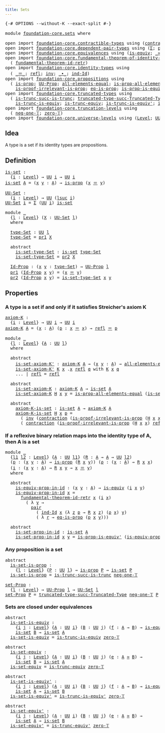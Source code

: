 ```yaml
---
title: Sets
---
```


<pre class="Agda"><a id="30" class="Symbol">{-#</a> <a id="34" class="Keyword">OPTIONS</a> <a id="42" class="Pragma">--without-K</a> <a id="54" class="Pragma">--exact-split</a> <a id="68" class="Symbol">#-}</a>

<a id="73" class="Keyword">module</a> <a id="80" href="foundation-core.sets.html" class="Module">foundation-core.sets</a> <a id="101" class="Keyword">where</a>

<a id="108" class="Keyword">open</a> <a id="113" class="Keyword">import</a> <a id="120" href="foundation-core.contractible-types.html" class="Module">foundation-core.contractible-types</a> <a id="155" class="Keyword">using</a> <a id="161" class="Symbol">(</a><a id="162" href="foundation-core.contractible-types.html#1438" class="Function">contraction</a><a id="173" class="Symbol">)</a>
<a id="175" class="Keyword">open</a> <a id="180" class="Keyword">import</a> <a id="187" href="foundation-core.dependent-pair-types.html" class="Module">foundation-core.dependent-pair-types</a> <a id="224" class="Keyword">using</a> <a id="230" class="Symbol">(</a><a id="231" href="foundation-core.dependent-pair-types.html#515" class="Record">Σ</a><a id="232" class="Symbol">;</a> <a id="234" href="foundation-core.dependent-pair-types.html#588" class="InductiveConstructor">pair</a><a id="238" class="Symbol">;</a> <a id="240" href="foundation-core.dependent-pair-types.html#605" class="Field">pr1</a><a id="243" class="Symbol">;</a> <a id="245" href="foundation-core.dependent-pair-types.html#617" class="Field">pr2</a><a id="248" class="Symbol">)</a>
<a id="250" class="Keyword">open</a> <a id="255" class="Keyword">import</a> <a id="262" href="foundation-core.equivalences.html" class="Module">foundation-core.equivalences</a> <a id="291" class="Keyword">using</a> <a id="297" class="Symbol">(</a><a id="298" href="foundation-core.equivalences.html#1556" class="Function">is-equiv</a><a id="306" class="Symbol">;</a> <a id="308" href="foundation-core.equivalences.html#1621" class="Function Operator">_≃_</a><a id="311" class="Symbol">)</a>
<a id="313" class="Keyword">open</a> <a id="318" class="Keyword">import</a> <a id="325" href="foundation-core.fundamental-theorem-of-identity-types.html" class="Module">foundation-core.fundamental-theorem-of-identity-types</a> <a id="379" class="Keyword">using</a>
  <a id="387" class="Symbol">(</a> <a id="389" href="foundation-core.fundamental-theorem-of-identity-types.html#3318" class="Function">fundamental-theorem-id-retr</a><a id="416" class="Symbol">)</a>
<a id="418" class="Keyword">open</a> <a id="423" class="Keyword">import</a> <a id="430" href="foundation-core.identity-types.html" class="Module">foundation-core.identity-types</a> <a id="461" class="Keyword">using</a>
  <a id="469" class="Symbol">(</a> <a id="471" href="foundation-core.identity-types.html#1865" class="Function Operator">_＝_</a><a id="474" class="Symbol">;</a> <a id="476" href="foundation-core.identity-types.html#1820" class="InductiveConstructor">refl</a><a id="480" class="Symbol">;</a> <a id="482" href="foundation-core.identity-types.html#2729" class="Function">inv</a><a id="485" class="Symbol">;</a> <a id="487" href="foundation-core.identity-types.html#2425" class="Function Operator">_∙_</a><a id="490" class="Symbol">;</a> <a id="492" href="foundation-core.identity-types.html#2167" class="Function">ind-Id</a><a id="498" class="Symbol">)</a>
<a id="500" class="Keyword">open</a> <a id="505" class="Keyword">import</a> <a id="512" href="foundation-core.propositions.html" class="Module">foundation-core.propositions</a> <a id="541" class="Keyword">using</a>
  <a id="549" class="Symbol">(</a> <a id="551" href="foundation-core.propositions.html#1309" class="Function">is-prop</a><a id="558" class="Symbol">;</a> <a id="560" href="foundation-core.propositions.html#1393" class="Function">UU-Prop</a><a id="567" class="Symbol">;</a> <a id="569" href="foundation-core.propositions.html#2206" class="Function">all-elements-equal</a><a id="587" class="Symbol">;</a> <a id="589" href="foundation-core.propositions.html#2405" class="Function">is-prop-all-elements-equal</a><a id="615" class="Symbol">;</a>
    <a id="621" href="foundation-core.propositions.html#3047" class="Function">is-proof-irrelevant-is-prop</a><a id="648" class="Symbol">;</a> <a id="650" href="foundation-core.propositions.html#2719" class="Function">eq-is-prop</a><a id="660" class="Symbol">;</a> <a id="662" href="foundation-core.propositions.html#4716" class="Function">is-prop-is-equiv&#39;</a><a id="679" class="Symbol">)</a>
<a id="681" class="Keyword">open</a> <a id="686" class="Keyword">import</a> <a id="693" href="foundation-core.truncated-types.html" class="Module">foundation-core.truncated-types</a> <a id="725" class="Keyword">using</a>
  <a id="733" class="Symbol">(</a> <a id="735" href="foundation-core.truncated-types.html#2388" class="Function">is-trunc-succ-is-trunc</a><a id="757" class="Symbol">;</a> <a id="759" href="foundation-core.truncated-types.html#2702" class="Function">truncated-type-succ-Truncated-Type</a><a id="793" class="Symbol">;</a>
    <a id="799" href="foundation-core.truncated-types.html#4163" class="Function">is-trunc-is-equiv</a><a id="816" class="Symbol">;</a> <a id="818" href="foundation-core.truncated-types.html#4391" class="Function">is-trunc-equiv</a><a id="832" class="Symbol">;</a> <a id="834" href="foundation-core.truncated-types.html#4597" class="Function">is-trunc-is-equiv&#39;</a><a id="852" class="Symbol">;</a> <a id="854" href="foundation-core.truncated-types.html#4918" class="Function">is-trunc-equiv&#39;</a><a id="869" class="Symbol">)</a>
<a id="871" class="Keyword">open</a> <a id="876" class="Keyword">import</a> <a id="883" href="foundation-core.truncation-levels.html" class="Module">foundation-core.truncation-levels</a> <a id="917" class="Keyword">using</a>
  <a id="925" class="Symbol">(</a> <a id="927" href="foundation-core.truncation-levels.html#448" class="Function">neg-one-𝕋</a><a id="936" class="Symbol">;</a> <a id="938" href="foundation-core.truncation-levels.html#492" class="Function">zero-𝕋</a><a id="944" class="Symbol">)</a>
<a id="946" class="Keyword">open</a> <a id="951" class="Keyword">import</a> <a id="958" href="foundation-core.universe-levels.html" class="Module">foundation-core.universe-levels</a> <a id="990" class="Keyword">using</a> <a id="996" class="Symbol">(</a><a id="997" href="Agda.Primitive.html#597" class="Postulate">Level</a><a id="1002" class="Symbol">;</a> <a id="1004" href="foundation-core.universe-levels.html#235" class="Primitive">UU</a><a id="1006" class="Symbol">;</a> <a id="1008" href="Agda.Primitive.html#810" class="Primitive Operator">_⊔_</a><a id="1011" class="Symbol">;</a> <a id="1013" href="Agda.Primitive.html#780" class="Primitive">lsuc</a><a id="1017" class="Symbol">)</a>
</pre>
## Idea

A type is a set if its identity types are propositions.

## Definition

<pre class="Agda"><a id="is-set"></a><a id="1113" href="foundation-core.sets.html#1113" class="Function">is-set</a> <a id="1120" class="Symbol">:</a>
  <a id="1124" class="Symbol">{</a><a id="1125" href="foundation-core.sets.html#1125" class="Bound">i</a> <a id="1127" class="Symbol">:</a> <a id="1129" href="Agda.Primitive.html#597" class="Postulate">Level</a><a id="1134" class="Symbol">}</a> <a id="1136" class="Symbol">→</a> <a id="1138" href="foundation-core.universe-levels.html#235" class="Primitive">UU</a> <a id="1141" href="foundation-core.sets.html#1125" class="Bound">i</a> <a id="1143" class="Symbol">→</a> <a id="1145" href="foundation-core.universe-levels.html#235" class="Primitive">UU</a> <a id="1148" href="foundation-core.sets.html#1125" class="Bound">i</a>
<a id="1150" href="foundation-core.sets.html#1113" class="Function">is-set</a> <a id="1157" href="foundation-core.sets.html#1157" class="Bound">A</a> <a id="1159" class="Symbol">=</a> <a id="1161" class="Symbol">(</a><a id="1162" href="foundation-core.sets.html#1162" class="Bound">x</a> <a id="1164" href="foundation-core.sets.html#1164" class="Bound">y</a> <a id="1166" class="Symbol">:</a> <a id="1168" href="foundation-core.sets.html#1157" class="Bound">A</a><a id="1169" class="Symbol">)</a> <a id="1171" class="Symbol">→</a> <a id="1173" href="foundation-core.propositions.html#1309" class="Function">is-prop</a> <a id="1181" class="Symbol">(</a><a id="1182" href="foundation-core.sets.html#1162" class="Bound">x</a> <a id="1184" href="foundation-core.identity-types.html#1865" class="Function Operator">＝</a> <a id="1186" href="foundation-core.sets.html#1164" class="Bound">y</a><a id="1187" class="Symbol">)</a>

<a id="UU-Set"></a><a id="1190" href="foundation-core.sets.html#1190" class="Function">UU-Set</a> <a id="1197" class="Symbol">:</a>
  <a id="1201" class="Symbol">(</a><a id="1202" href="foundation-core.sets.html#1202" class="Bound">i</a> <a id="1204" class="Symbol">:</a> <a id="1206" href="Agda.Primitive.html#597" class="Postulate">Level</a><a id="1211" class="Symbol">)</a> <a id="1213" class="Symbol">→</a> <a id="1215" href="foundation-core.universe-levels.html#235" class="Primitive">UU</a> <a id="1218" class="Symbol">(</a><a id="1219" href="Agda.Primitive.html#780" class="Primitive">lsuc</a> <a id="1224" href="foundation-core.sets.html#1202" class="Bound">i</a><a id="1225" class="Symbol">)</a>
<a id="1227" href="foundation-core.sets.html#1190" class="Function">UU-Set</a> <a id="1234" href="foundation-core.sets.html#1234" class="Bound">i</a> <a id="1236" class="Symbol">=</a> <a id="1238" href="foundation-core.dependent-pair-types.html#515" class="Record">Σ</a> <a id="1240" class="Symbol">(</a><a id="1241" href="foundation-core.universe-levels.html#235" class="Primitive">UU</a> <a id="1244" href="foundation-core.sets.html#1234" class="Bound">i</a><a id="1245" class="Symbol">)</a> <a id="1247" href="foundation-core.sets.html#1113" class="Function">is-set</a>

<a id="1255" class="Keyword">module</a> <a id="1262" href="foundation-core.sets.html#1262" class="Module">_</a>
  <a id="1266" class="Symbol">{</a><a id="1267" href="foundation-core.sets.html#1267" class="Bound">l</a> <a id="1269" class="Symbol">:</a> <a id="1271" href="Agda.Primitive.html#597" class="Postulate">Level</a><a id="1276" class="Symbol">}</a> <a id="1278" class="Symbol">(</a><a id="1279" href="foundation-core.sets.html#1279" class="Bound">X</a> <a id="1281" class="Symbol">:</a> <a id="1283" href="foundation-core.sets.html#1190" class="Function">UU-Set</a> <a id="1290" href="foundation-core.sets.html#1267" class="Bound">l</a><a id="1291" class="Symbol">)</a>
  <a id="1295" class="Keyword">where</a>

  <a id="1304" href="foundation-core.sets.html#1304" class="Function">type-Set</a> <a id="1313" class="Symbol">:</a> <a id="1315" href="foundation-core.universe-levels.html#235" class="Primitive">UU</a> <a id="1318" href="foundation-core.sets.html#1267" class="Bound">l</a>
  <a id="1322" href="foundation-core.sets.html#1304" class="Function">type-Set</a> <a id="1331" class="Symbol">=</a> <a id="1333" href="foundation-core.dependent-pair-types.html#605" class="Field">pr1</a> <a id="1337" href="foundation-core.sets.html#1279" class="Bound">X</a>

  <a id="1342" class="Keyword">abstract</a>
    <a id="1355" href="foundation-core.sets.html#1355" class="Function">is-set-type-Set</a> <a id="1371" class="Symbol">:</a> <a id="1373" href="foundation-core.sets.html#1113" class="Function">is-set</a> <a id="1380" href="foundation-core.sets.html#1304" class="Function">type-Set</a>
    <a id="1393" href="foundation-core.sets.html#1355" class="Function">is-set-type-Set</a> <a id="1409" class="Symbol">=</a> <a id="1411" href="foundation-core.dependent-pair-types.html#617" class="Field">pr2</a> <a id="1415" href="foundation-core.sets.html#1279" class="Bound">X</a>

  <a id="1420" href="foundation-core.sets.html#1420" class="Function">Id-Prop</a> <a id="1428" class="Symbol">:</a> <a id="1430" class="Symbol">(</a><a id="1431" href="foundation-core.sets.html#1431" class="Bound">x</a> <a id="1433" href="foundation-core.sets.html#1433" class="Bound">y</a> <a id="1435" class="Symbol">:</a> <a id="1437" href="foundation-core.sets.html#1304" class="Function">type-Set</a><a id="1445" class="Symbol">)</a> <a id="1447" class="Symbol">→</a> <a id="1449" href="foundation-core.propositions.html#1393" class="Function">UU-Prop</a> <a id="1457" href="foundation-core.sets.html#1267" class="Bound">l</a>
  <a id="1461" href="foundation-core.dependent-pair-types.html#605" class="Field">pr1</a> <a id="1465" class="Symbol">(</a><a id="1466" href="foundation-core.sets.html#1420" class="Function">Id-Prop</a> <a id="1474" href="foundation-core.sets.html#1474" class="Bound">x</a> <a id="1476" href="foundation-core.sets.html#1476" class="Bound">y</a><a id="1477" class="Symbol">)</a> <a id="1479" class="Symbol">=</a> <a id="1481" class="Symbol">(</a><a id="1482" href="foundation-core.sets.html#1474" class="Bound">x</a> <a id="1484" href="foundation-core.identity-types.html#1865" class="Function Operator">＝</a> <a id="1486" href="foundation-core.sets.html#1476" class="Bound">y</a><a id="1487" class="Symbol">)</a>
  <a id="1491" href="foundation-core.dependent-pair-types.html#617" class="Field">pr2</a> <a id="1495" class="Symbol">(</a><a id="1496" href="foundation-core.sets.html#1420" class="Function">Id-Prop</a> <a id="1504" href="foundation-core.sets.html#1504" class="Bound">x</a> <a id="1506" href="foundation-core.sets.html#1506" class="Bound">y</a><a id="1507" class="Symbol">)</a> <a id="1509" class="Symbol">=</a> <a id="1511" href="foundation-core.sets.html#1355" class="Function">is-set-type-Set</a> <a id="1527" href="foundation-core.sets.html#1504" class="Bound">x</a> <a id="1529" href="foundation-core.sets.html#1506" class="Bound">y</a>
</pre>
## Properties

### A type is a set if and only if it satisfies Streicher's axiom K

<pre class="Agda"><a id="axiom-K"></a><a id="1628" href="foundation-core.sets.html#1628" class="Function">axiom-K</a> <a id="1636" class="Symbol">:</a>
  <a id="1640" class="Symbol">{</a><a id="1641" href="foundation-core.sets.html#1641" class="Bound">i</a> <a id="1643" class="Symbol">:</a> <a id="1645" href="Agda.Primitive.html#597" class="Postulate">Level</a><a id="1650" class="Symbol">}</a> <a id="1652" class="Symbol">→</a> <a id="1654" href="foundation-core.universe-levels.html#235" class="Primitive">UU</a> <a id="1657" href="foundation-core.sets.html#1641" class="Bound">i</a> <a id="1659" class="Symbol">→</a> <a id="1661" href="foundation-core.universe-levels.html#235" class="Primitive">UU</a> <a id="1664" href="foundation-core.sets.html#1641" class="Bound">i</a>
<a id="1666" href="foundation-core.sets.html#1628" class="Function">axiom-K</a> <a id="1674" href="foundation-core.sets.html#1674" class="Bound">A</a> <a id="1676" class="Symbol">=</a> <a id="1678" class="Symbol">(</a><a id="1679" href="foundation-core.sets.html#1679" class="Bound">x</a> <a id="1681" class="Symbol">:</a> <a id="1683" href="foundation-core.sets.html#1674" class="Bound">A</a><a id="1684" class="Symbol">)</a> <a id="1686" class="Symbol">(</a><a id="1687" href="foundation-core.sets.html#1687" class="Bound">p</a> <a id="1689" class="Symbol">:</a> <a id="1691" href="foundation-core.sets.html#1679" class="Bound">x</a> <a id="1693" href="foundation-core.identity-types.html#1865" class="Function Operator">＝</a> <a id="1695" href="foundation-core.sets.html#1679" class="Bound">x</a><a id="1696" class="Symbol">)</a> <a id="1698" class="Symbol">→</a> <a id="1700" href="foundation-core.identity-types.html#1820" class="InductiveConstructor">refl</a> <a id="1705" href="foundation-core.identity-types.html#1865" class="Function Operator">＝</a> <a id="1707" href="foundation-core.sets.html#1687" class="Bound">p</a>

<a id="1710" class="Keyword">module</a> <a id="1717" href="foundation-core.sets.html#1717" class="Module">_</a>
  <a id="1721" class="Symbol">{</a><a id="1722" href="foundation-core.sets.html#1722" class="Bound">l</a> <a id="1724" class="Symbol">:</a> <a id="1726" href="Agda.Primitive.html#597" class="Postulate">Level</a><a id="1731" class="Symbol">}</a> <a id="1733" class="Symbol">{</a><a id="1734" href="foundation-core.sets.html#1734" class="Bound">A</a> <a id="1736" class="Symbol">:</a> <a id="1738" href="foundation-core.universe-levels.html#235" class="Primitive">UU</a> <a id="1741" href="foundation-core.sets.html#1722" class="Bound">l</a><a id="1742" class="Symbol">}</a>
  <a id="1746" class="Keyword">where</a>

  <a id="1755" class="Keyword">abstract</a>
    <a id="1768" href="foundation-core.sets.html#1768" class="Function">is-set-axiom-K&#39;</a> <a id="1784" class="Symbol">:</a> <a id="1786" href="foundation-core.sets.html#1628" class="Function">axiom-K</a> <a id="1794" href="foundation-core.sets.html#1734" class="Bound">A</a> <a id="1796" class="Symbol">→</a> <a id="1798" class="Symbol">(</a><a id="1799" href="foundation-core.sets.html#1799" class="Bound">x</a> <a id="1801" href="foundation-core.sets.html#1801" class="Bound">y</a> <a id="1803" class="Symbol">:</a> <a id="1805" href="foundation-core.sets.html#1734" class="Bound">A</a><a id="1806" class="Symbol">)</a> <a id="1808" class="Symbol">→</a> <a id="1810" href="foundation-core.propositions.html#2206" class="Function">all-elements-equal</a> <a id="1829" class="Symbol">(</a><a id="1830" href="foundation-core.sets.html#1799" class="Bound">x</a> <a id="1832" href="foundation-core.identity-types.html#1865" class="Function Operator">＝</a> <a id="1834" href="foundation-core.sets.html#1801" class="Bound">y</a><a id="1835" class="Symbol">)</a>
    <a id="1841" href="foundation-core.sets.html#1768" class="Function">is-set-axiom-K&#39;</a> <a id="1857" href="foundation-core.sets.html#1857" class="Bound">K</a> <a id="1859" href="foundation-core.sets.html#1859" class="Bound">x</a> <a id="1861" class="DottedPattern Symbol">.</a><a id="1862" href="foundation-core.sets.html#1859" class="DottedPattern Bound">x</a> <a id="1864" href="foundation-core.identity-types.html#1820" class="InductiveConstructor">refl</a> <a id="1869" href="foundation-core.sets.html#1869" class="Bound">q</a> <a id="1871" class="Keyword">with</a> <a id="1876" href="foundation-core.sets.html#1857" class="Bound">K</a> <a id="1878" href="foundation-core.sets.html#1859" class="Bound">x</a> <a id="1880" href="foundation-core.sets.html#1869" class="Bound">q</a>
    <a id="1886" class="Symbol">...</a> <a id="1890" class="Symbol">|</a> <a id="1892" href="foundation-core.identity-types.html#1820" class="InductiveConstructor">refl</a> <a id="1897" class="Symbol">=</a> <a id="1899" href="foundation-core.identity-types.html#1820" class="InductiveConstructor">refl</a>

  <a id="1907" class="Keyword">abstract</a>
    <a id="1920" href="foundation-core.sets.html#1920" class="Function">is-set-axiom-K</a> <a id="1935" class="Symbol">:</a> <a id="1937" href="foundation-core.sets.html#1628" class="Function">axiom-K</a> <a id="1945" href="foundation-core.sets.html#1734" class="Bound">A</a> <a id="1947" class="Symbol">→</a> <a id="1949" href="foundation-core.sets.html#1113" class="Function">is-set</a> <a id="1956" href="foundation-core.sets.html#1734" class="Bound">A</a>
    <a id="1962" href="foundation-core.sets.html#1920" class="Function">is-set-axiom-K</a> <a id="1977" href="foundation-core.sets.html#1977" class="Bound">H</a> <a id="1979" href="foundation-core.sets.html#1979" class="Bound">x</a> <a id="1981" href="foundation-core.sets.html#1981" class="Bound">y</a> <a id="1983" class="Symbol">=</a> <a id="1985" href="foundation-core.propositions.html#2405" class="Function">is-prop-all-elements-equal</a> <a id="2012" class="Symbol">(</a><a id="2013" href="foundation-core.sets.html#1768" class="Function">is-set-axiom-K&#39;</a> <a id="2029" href="foundation-core.sets.html#1977" class="Bound">H</a> <a id="2031" href="foundation-core.sets.html#1979" class="Bound">x</a> <a id="2033" href="foundation-core.sets.html#1981" class="Bound">y</a><a id="2034" class="Symbol">)</a> 

  <a id="2040" class="Keyword">abstract</a>
    <a id="2053" href="foundation-core.sets.html#2053" class="Function">axiom-K-is-set</a> <a id="2068" class="Symbol">:</a> <a id="2070" href="foundation-core.sets.html#1113" class="Function">is-set</a> <a id="2077" href="foundation-core.sets.html#1734" class="Bound">A</a> <a id="2079" class="Symbol">→</a> <a id="2081" href="foundation-core.sets.html#1628" class="Function">axiom-K</a> <a id="2089" href="foundation-core.sets.html#1734" class="Bound">A</a>
    <a id="2095" href="foundation-core.sets.html#2053" class="Function">axiom-K-is-set</a> <a id="2110" href="foundation-core.sets.html#2110" class="Bound">H</a> <a id="2112" href="foundation-core.sets.html#2112" class="Bound">x</a> <a id="2114" href="foundation-core.sets.html#2114" class="Bound">p</a> <a id="2116" class="Symbol">=</a>
      <a id="2124" class="Symbol">(</a> <a id="2126" href="foundation-core.identity-types.html#2729" class="Function">inv</a> <a id="2130" class="Symbol">(</a><a id="2131" href="foundation-core.contractible-types.html#1438" class="Function">contraction</a> <a id="2143" class="Symbol">(</a><a id="2144" href="foundation-core.propositions.html#3047" class="Function">is-proof-irrelevant-is-prop</a> <a id="2172" class="Symbol">(</a><a id="2173" href="foundation-core.sets.html#2110" class="Bound">H</a> <a id="2175" href="foundation-core.sets.html#2112" class="Bound">x</a> <a id="2177" href="foundation-core.sets.html#2112" class="Bound">x</a><a id="2178" class="Symbol">)</a> <a id="2180" href="foundation-core.identity-types.html#1820" class="InductiveConstructor">refl</a><a id="2184" class="Symbol">)</a> <a id="2186" href="foundation-core.identity-types.html#1820" class="InductiveConstructor">refl</a><a id="2190" class="Symbol">))</a> <a id="2193" href="foundation-core.identity-types.html#2425" class="Function Operator">∙</a> 
      <a id="2202" class="Symbol">(</a> <a id="2204" href="foundation-core.contractible-types.html#1438" class="Function">contraction</a> <a id="2216" class="Symbol">(</a><a id="2217" href="foundation-core.propositions.html#3047" class="Function">is-proof-irrelevant-is-prop</a> <a id="2245" class="Symbol">(</a><a id="2246" href="foundation-core.sets.html#2110" class="Bound">H</a> <a id="2248" href="foundation-core.sets.html#2112" class="Bound">x</a> <a id="2250" href="foundation-core.sets.html#2112" class="Bound">x</a><a id="2251" class="Symbol">)</a> <a id="2253" href="foundation-core.identity-types.html#1820" class="InductiveConstructor">refl</a><a id="2257" class="Symbol">)</a> <a id="2259" href="foundation-core.sets.html#2114" class="Bound">p</a><a id="2260" class="Symbol">)</a>
</pre>
### If a reflexive binary relation maps into the identity type of A, then A is a set

<pre class="Agda"><a id="2357" class="Keyword">module</a> <a id="2364" href="foundation-core.sets.html#2364" class="Module">_</a>
  <a id="2368" class="Symbol">{</a><a id="2369" href="foundation-core.sets.html#2369" class="Bound">l1</a> <a id="2372" href="foundation-core.sets.html#2372" class="Bound">l2</a> <a id="2375" class="Symbol">:</a> <a id="2377" href="Agda.Primitive.html#597" class="Postulate">Level</a><a id="2382" class="Symbol">}</a> <a id="2384" class="Symbol">{</a><a id="2385" href="foundation-core.sets.html#2385" class="Bound">A</a> <a id="2387" class="Symbol">:</a> <a id="2389" href="foundation-core.universe-levels.html#235" class="Primitive">UU</a> <a id="2392" href="foundation-core.sets.html#2369" class="Bound">l1</a><a id="2394" class="Symbol">}</a> <a id="2396" class="Symbol">(</a><a id="2397" href="foundation-core.sets.html#2397" class="Bound">R</a> <a id="2399" class="Symbol">:</a> <a id="2401" href="foundation-core.sets.html#2385" class="Bound">A</a> <a id="2403" class="Symbol">→</a> <a id="2405" href="foundation-core.sets.html#2385" class="Bound">A</a> <a id="2407" class="Symbol">→</a> <a id="2409" href="foundation-core.universe-levels.html#235" class="Primitive">UU</a> <a id="2412" href="foundation-core.sets.html#2372" class="Bound">l2</a><a id="2414" class="Symbol">)</a>
  <a id="2418" class="Symbol">(</a><a id="2419" href="foundation-core.sets.html#2419" class="Bound">p</a> <a id="2421" class="Symbol">:</a> <a id="2423" class="Symbol">(</a><a id="2424" href="foundation-core.sets.html#2424" class="Bound">x</a> <a id="2426" href="foundation-core.sets.html#2426" class="Bound">y</a> <a id="2428" class="Symbol">:</a> <a id="2430" href="foundation-core.sets.html#2385" class="Bound">A</a><a id="2431" class="Symbol">)</a> <a id="2433" class="Symbol">→</a> <a id="2435" href="foundation-core.propositions.html#1309" class="Function">is-prop</a> <a id="2443" class="Symbol">(</a><a id="2444" href="foundation-core.sets.html#2397" class="Bound">R</a> <a id="2446" href="foundation-core.sets.html#2424" class="Bound">x</a> <a id="2448" href="foundation-core.sets.html#2426" class="Bound">y</a><a id="2449" class="Symbol">))</a> <a id="2452" class="Symbol">(</a><a id="2453" href="foundation-core.sets.html#2453" class="Bound">ρ</a> <a id="2455" class="Symbol">:</a> <a id="2457" class="Symbol">(</a><a id="2458" href="foundation-core.sets.html#2458" class="Bound">x</a> <a id="2460" class="Symbol">:</a> <a id="2462" href="foundation-core.sets.html#2385" class="Bound">A</a><a id="2463" class="Symbol">)</a> <a id="2465" class="Symbol">→</a> <a id="2467" href="foundation-core.sets.html#2397" class="Bound">R</a> <a id="2469" href="foundation-core.sets.html#2458" class="Bound">x</a> <a id="2471" href="foundation-core.sets.html#2458" class="Bound">x</a><a id="2472" class="Symbol">)</a>
  <a id="2476" class="Symbol">(</a><a id="2477" href="foundation-core.sets.html#2477" class="Bound">i</a> <a id="2479" class="Symbol">:</a> <a id="2481" class="Symbol">(</a><a id="2482" href="foundation-core.sets.html#2482" class="Bound">x</a> <a id="2484" href="foundation-core.sets.html#2484" class="Bound">y</a> <a id="2486" class="Symbol">:</a> <a id="2488" href="foundation-core.sets.html#2385" class="Bound">A</a><a id="2489" class="Symbol">)</a> <a id="2491" class="Symbol">→</a> <a id="2493" href="foundation-core.sets.html#2397" class="Bound">R</a> <a id="2495" href="foundation-core.sets.html#2482" class="Bound">x</a> <a id="2497" href="foundation-core.sets.html#2484" class="Bound">y</a> <a id="2499" class="Symbol">→</a> <a id="2501" href="foundation-core.sets.html#2482" class="Bound">x</a> <a id="2503" href="foundation-core.identity-types.html#1865" class="Function Operator">＝</a> <a id="2505" href="foundation-core.sets.html#2484" class="Bound">y</a><a id="2506" class="Symbol">)</a>
  <a id="2510" class="Keyword">where</a>

  <a id="2519" class="Keyword">abstract</a>
    <a id="2532" href="foundation-core.sets.html#2532" class="Function">is-equiv-prop-in-id</a> <a id="2552" class="Symbol">:</a> <a id="2554" class="Symbol">(</a><a id="2555" href="foundation-core.sets.html#2555" class="Bound">x</a> <a id="2557" href="foundation-core.sets.html#2557" class="Bound">y</a> <a id="2559" class="Symbol">:</a> <a id="2561" href="foundation-core.sets.html#2385" class="Bound">A</a><a id="2562" class="Symbol">)</a> <a id="2564" class="Symbol">→</a> <a id="2566" href="foundation-core.equivalences.html#1556" class="Function">is-equiv</a> <a id="2575" class="Symbol">(</a><a id="2576" href="foundation-core.sets.html#2477" class="Bound">i</a> <a id="2578" href="foundation-core.sets.html#2555" class="Bound">x</a> <a id="2580" href="foundation-core.sets.html#2557" class="Bound">y</a><a id="2581" class="Symbol">)</a>
    <a id="2587" href="foundation-core.sets.html#2532" class="Function">is-equiv-prop-in-id</a> <a id="2607" href="foundation-core.sets.html#2607" class="Bound">x</a> <a id="2609" class="Symbol">=</a>
      <a id="2617" href="foundation-core.fundamental-theorem-of-identity-types.html#3318" class="Function">fundamental-theorem-id-retr</a> <a id="2645" href="foundation-core.sets.html#2607" class="Bound">x</a> <a id="2647" class="Symbol">(</a><a id="2648" href="foundation-core.sets.html#2477" class="Bound">i</a> <a id="2650" href="foundation-core.sets.html#2607" class="Bound">x</a><a id="2651" class="Symbol">)</a>
        <a id="2661" class="Symbol">(</a> <a id="2663" class="Symbol">λ</a> <a id="2665" href="foundation-core.sets.html#2665" class="Bound">y</a> <a id="2667" class="Symbol">→</a>
          <a id="2679" href="foundation-core.dependent-pair-types.html#588" class="InductiveConstructor">pair</a>
            <a id="2696" class="Symbol">(</a> <a id="2698" href="foundation-core.identity-types.html#2167" class="Function">ind-Id</a> <a id="2705" href="foundation-core.sets.html#2607" class="Bound">x</a> <a id="2707" class="Symbol">(λ</a> <a id="2710" href="foundation-core.sets.html#2710" class="Bound">z</a> <a id="2712" href="foundation-core.sets.html#2712" class="Bound">p</a> <a id="2714" class="Symbol">→</a> <a id="2716" href="foundation-core.sets.html#2397" class="Bound">R</a> <a id="2718" href="foundation-core.sets.html#2607" class="Bound">x</a> <a id="2720" href="foundation-core.sets.html#2710" class="Bound">z</a><a id="2721" class="Symbol">)</a> <a id="2723" class="Symbol">(</a><a id="2724" href="foundation-core.sets.html#2453" class="Bound">ρ</a> <a id="2726" href="foundation-core.sets.html#2607" class="Bound">x</a><a id="2727" class="Symbol">)</a> <a id="2729" href="foundation-core.sets.html#2665" class="Bound">y</a><a id="2730" class="Symbol">)</a>
            <a id="2744" class="Symbol">(</a> <a id="2746" class="Symbol">λ</a> <a id="2748" href="foundation-core.sets.html#2748" class="Bound">r</a> <a id="2750" class="Symbol">→</a> <a id="2752" href="foundation-core.propositions.html#2719" class="Function">eq-is-prop</a> <a id="2763" class="Symbol">(</a><a id="2764" href="foundation-core.sets.html#2419" class="Bound">p</a> <a id="2766" href="foundation-core.sets.html#2607" class="Bound">x</a> <a id="2768" href="foundation-core.sets.html#2665" class="Bound">y</a><a id="2769" class="Symbol">)))</a>

  <a id="2776" class="Keyword">abstract</a>
    <a id="2789" href="foundation-core.sets.html#2789" class="Function">is-set-prop-in-id</a> <a id="2807" class="Symbol">:</a> <a id="2809" href="foundation-core.sets.html#1113" class="Function">is-set</a> <a id="2816" href="foundation-core.sets.html#2385" class="Bound">A</a>
    <a id="2822" href="foundation-core.sets.html#2789" class="Function">is-set-prop-in-id</a> <a id="2840" href="foundation-core.sets.html#2840" class="Bound">x</a> <a id="2842" href="foundation-core.sets.html#2842" class="Bound">y</a> <a id="2844" class="Symbol">=</a> <a id="2846" href="foundation-core.propositions.html#4716" class="Function">is-prop-is-equiv&#39;</a> <a id="2864" class="Symbol">(</a><a id="2865" href="foundation-core.sets.html#2532" class="Function">is-equiv-prop-in-id</a> <a id="2885" href="foundation-core.sets.html#2840" class="Bound">x</a> <a id="2887" href="foundation-core.sets.html#2842" class="Bound">y</a><a id="2888" class="Symbol">)</a> <a id="2890" class="Symbol">(</a><a id="2891" href="foundation-core.sets.html#2419" class="Bound">p</a> <a id="2893" href="foundation-core.sets.html#2840" class="Bound">x</a> <a id="2895" href="foundation-core.sets.html#2842" class="Bound">y</a><a id="2896" class="Symbol">)</a>
</pre>
### Any proposition is a set

<pre class="Agda"><a id="2941" class="Keyword">abstract</a>
  <a id="is-set-is-prop"></a><a id="2952" href="foundation-core.sets.html#2952" class="Function">is-set-is-prop</a> <a id="2967" class="Symbol">:</a>
    <a id="2973" class="Symbol">{</a><a id="2974" href="foundation-core.sets.html#2974" class="Bound">l</a> <a id="2976" class="Symbol">:</a> <a id="2978" href="Agda.Primitive.html#597" class="Postulate">Level</a><a id="2983" class="Symbol">}</a> <a id="2985" class="Symbol">{</a><a id="2986" href="foundation-core.sets.html#2986" class="Bound">P</a> <a id="2988" class="Symbol">:</a> <a id="2990" href="foundation-core.universe-levels.html#235" class="Primitive">UU</a> <a id="2993" href="foundation-core.sets.html#2974" class="Bound">l</a><a id="2994" class="Symbol">}</a> <a id="2996" class="Symbol">→</a> <a id="2998" href="foundation-core.propositions.html#1309" class="Function">is-prop</a> <a id="3006" href="foundation-core.sets.html#2986" class="Bound">P</a> <a id="3008" class="Symbol">→</a> <a id="3010" href="foundation-core.sets.html#1113" class="Function">is-set</a> <a id="3017" href="foundation-core.sets.html#2986" class="Bound">P</a>
  <a id="3021" href="foundation-core.sets.html#2952" class="Function">is-set-is-prop</a> <a id="3036" class="Symbol">=</a> <a id="3038" href="foundation-core.truncated-types.html#2388" class="Function">is-trunc-succ-is-trunc</a> <a id="3061" href="foundation-core.truncation-levels.html#448" class="Function">neg-one-𝕋</a>

<a id="set-Prop"></a><a id="3072" href="foundation-core.sets.html#3072" class="Function">set-Prop</a> <a id="3081" class="Symbol">:</a>
  <a id="3085" class="Symbol">{</a><a id="3086" href="foundation-core.sets.html#3086" class="Bound">l</a> <a id="3088" class="Symbol">:</a> <a id="3090" href="Agda.Primitive.html#597" class="Postulate">Level</a><a id="3095" class="Symbol">}</a> <a id="3097" class="Symbol">→</a> <a id="3099" href="foundation-core.propositions.html#1393" class="Function">UU-Prop</a> <a id="3107" href="foundation-core.sets.html#3086" class="Bound">l</a> <a id="3109" class="Symbol">→</a> <a id="3111" href="foundation-core.sets.html#1190" class="Function">UU-Set</a> <a id="3118" href="foundation-core.sets.html#3086" class="Bound">l</a>
<a id="3120" href="foundation-core.sets.html#3072" class="Function">set-Prop</a> <a id="3129" href="foundation-core.sets.html#3129" class="Bound">P</a> <a id="3131" class="Symbol">=</a> <a id="3133" href="foundation-core.truncated-types.html#2702" class="Function">truncated-type-succ-Truncated-Type</a> <a id="3168" href="foundation-core.truncation-levels.html#448" class="Function">neg-one-𝕋</a> <a id="3178" href="foundation-core.sets.html#3129" class="Bound">P</a>
</pre>
### Sets are closed under equivalences

<pre class="Agda"><a id="3233" class="Keyword">abstract</a>
  <a id="is-set-is-equiv"></a><a id="3244" href="foundation-core.sets.html#3244" class="Function">is-set-is-equiv</a> <a id="3260" class="Symbol">:</a>
    <a id="3266" class="Symbol">{</a><a id="3267" href="foundation-core.sets.html#3267" class="Bound">i</a> <a id="3269" href="foundation-core.sets.html#3269" class="Bound">j</a> <a id="3271" class="Symbol">:</a> <a id="3273" href="Agda.Primitive.html#597" class="Postulate">Level</a><a id="3278" class="Symbol">}</a> <a id="3280" class="Symbol">{</a><a id="3281" href="foundation-core.sets.html#3281" class="Bound">A</a> <a id="3283" class="Symbol">:</a> <a id="3285" href="foundation-core.universe-levels.html#235" class="Primitive">UU</a> <a id="3288" href="foundation-core.sets.html#3267" class="Bound">i</a><a id="3289" class="Symbol">}</a> <a id="3291" class="Symbol">(</a><a id="3292" href="foundation-core.sets.html#3292" class="Bound">B</a> <a id="3294" class="Symbol">:</a> <a id="3296" href="foundation-core.universe-levels.html#235" class="Primitive">UU</a> <a id="3299" href="foundation-core.sets.html#3269" class="Bound">j</a><a id="3300" class="Symbol">)</a> <a id="3302" class="Symbol">(</a><a id="3303" href="foundation-core.sets.html#3303" class="Bound">f</a> <a id="3305" class="Symbol">:</a> <a id="3307" href="foundation-core.sets.html#3281" class="Bound">A</a> <a id="3309" class="Symbol">→</a> <a id="3311" href="foundation-core.sets.html#3292" class="Bound">B</a><a id="3312" class="Symbol">)</a> <a id="3314" class="Symbol">→</a> <a id="3316" href="foundation-core.equivalences.html#1556" class="Function">is-equiv</a> <a id="3325" href="foundation-core.sets.html#3303" class="Bound">f</a> <a id="3327" class="Symbol">→</a>
    <a id="3333" href="foundation-core.sets.html#1113" class="Function">is-set</a> <a id="3340" href="foundation-core.sets.html#3292" class="Bound">B</a> <a id="3342" class="Symbol">→</a> <a id="3344" href="foundation-core.sets.html#1113" class="Function">is-set</a> <a id="3351" href="foundation-core.sets.html#3281" class="Bound">A</a>
  <a id="3355" href="foundation-core.sets.html#3244" class="Function">is-set-is-equiv</a> <a id="3371" class="Symbol">=</a> <a id="3373" href="foundation-core.truncated-types.html#4163" class="Function">is-trunc-is-equiv</a> <a id="3391" href="foundation-core.truncation-levels.html#492" class="Function">zero-𝕋</a>

<a id="3399" class="Keyword">abstract</a>
  <a id="is-set-equiv"></a><a id="3410" href="foundation-core.sets.html#3410" class="Function">is-set-equiv</a> <a id="3423" class="Symbol">:</a>
    <a id="3429" class="Symbol">{</a><a id="3430" href="foundation-core.sets.html#3430" class="Bound">i</a> <a id="3432" href="foundation-core.sets.html#3432" class="Bound">j</a> <a id="3434" class="Symbol">:</a> <a id="3436" href="Agda.Primitive.html#597" class="Postulate">Level</a><a id="3441" class="Symbol">}</a> <a id="3443" class="Symbol">{</a><a id="3444" href="foundation-core.sets.html#3444" class="Bound">A</a> <a id="3446" class="Symbol">:</a> <a id="3448" href="foundation-core.universe-levels.html#235" class="Primitive">UU</a> <a id="3451" href="foundation-core.sets.html#3430" class="Bound">i</a><a id="3452" class="Symbol">}</a> <a id="3454" class="Symbol">(</a><a id="3455" href="foundation-core.sets.html#3455" class="Bound">B</a> <a id="3457" class="Symbol">:</a> <a id="3459" href="foundation-core.universe-levels.html#235" class="Primitive">UU</a> <a id="3462" href="foundation-core.sets.html#3432" class="Bound">j</a><a id="3463" class="Symbol">)</a> <a id="3465" class="Symbol">(</a><a id="3466" href="foundation-core.sets.html#3466" class="Bound">e</a> <a id="3468" class="Symbol">:</a> <a id="3470" href="foundation-core.sets.html#3444" class="Bound">A</a> <a id="3472" href="foundation-core.equivalences.html#1621" class="Function Operator">≃</a> <a id="3474" href="foundation-core.sets.html#3455" class="Bound">B</a><a id="3475" class="Symbol">)</a> <a id="3477" class="Symbol">→</a>
    <a id="3483" href="foundation-core.sets.html#1113" class="Function">is-set</a> <a id="3490" href="foundation-core.sets.html#3455" class="Bound">B</a> <a id="3492" class="Symbol">→</a> <a id="3494" href="foundation-core.sets.html#1113" class="Function">is-set</a> <a id="3501" href="foundation-core.sets.html#3444" class="Bound">A</a>
  <a id="3505" href="foundation-core.sets.html#3410" class="Function">is-set-equiv</a> <a id="3518" class="Symbol">=</a> <a id="3520" href="foundation-core.truncated-types.html#4391" class="Function">is-trunc-equiv</a> <a id="3535" href="foundation-core.truncation-levels.html#492" class="Function">zero-𝕋</a>

<a id="3543" class="Keyword">abstract</a>
  <a id="is-set-is-equiv&#39;"></a><a id="3554" href="foundation-core.sets.html#3554" class="Function">is-set-is-equiv&#39;</a> <a id="3571" class="Symbol">:</a>
    <a id="3577" class="Symbol">{</a><a id="3578" href="foundation-core.sets.html#3578" class="Bound">i</a> <a id="3580" href="foundation-core.sets.html#3580" class="Bound">j</a> <a id="3582" class="Symbol">:</a> <a id="3584" href="Agda.Primitive.html#597" class="Postulate">Level</a><a id="3589" class="Symbol">}</a> <a id="3591" class="Symbol">(</a><a id="3592" href="foundation-core.sets.html#3592" class="Bound">A</a> <a id="3594" class="Symbol">:</a> <a id="3596" href="foundation-core.universe-levels.html#235" class="Primitive">UU</a> <a id="3599" href="foundation-core.sets.html#3578" class="Bound">i</a><a id="3600" class="Symbol">)</a> <a id="3602" class="Symbol">{</a><a id="3603" href="foundation-core.sets.html#3603" class="Bound">B</a> <a id="3605" class="Symbol">:</a> <a id="3607" href="foundation-core.universe-levels.html#235" class="Primitive">UU</a> <a id="3610" href="foundation-core.sets.html#3580" class="Bound">j</a><a id="3611" class="Symbol">}</a> <a id="3613" class="Symbol">(</a><a id="3614" href="foundation-core.sets.html#3614" class="Bound">f</a> <a id="3616" class="Symbol">:</a> <a id="3618" href="foundation-core.sets.html#3592" class="Bound">A</a> <a id="3620" class="Symbol">→</a> <a id="3622" href="foundation-core.sets.html#3603" class="Bound">B</a><a id="3623" class="Symbol">)</a> <a id="3625" class="Symbol">→</a> <a id="3627" href="foundation-core.equivalences.html#1556" class="Function">is-equiv</a> <a id="3636" href="foundation-core.sets.html#3614" class="Bound">f</a> <a id="3638" class="Symbol">→</a>
    <a id="3644" href="foundation-core.sets.html#1113" class="Function">is-set</a> <a id="3651" href="foundation-core.sets.html#3592" class="Bound">A</a> <a id="3653" class="Symbol">→</a> <a id="3655" href="foundation-core.sets.html#1113" class="Function">is-set</a> <a id="3662" href="foundation-core.sets.html#3603" class="Bound">B</a>
  <a id="3666" href="foundation-core.sets.html#3554" class="Function">is-set-is-equiv&#39;</a> <a id="3683" class="Symbol">=</a> <a id="3685" href="foundation-core.truncated-types.html#4597" class="Function">is-trunc-is-equiv&#39;</a> <a id="3704" href="foundation-core.truncation-levels.html#492" class="Function">zero-𝕋</a>

<a id="3712" class="Keyword">abstract</a>
  <a id="is-set-equiv&#39;"></a><a id="3723" href="foundation-core.sets.html#3723" class="Function">is-set-equiv&#39;</a> <a id="3737" class="Symbol">:</a>
    <a id="3743" class="Symbol">{</a><a id="3744" href="foundation-core.sets.html#3744" class="Bound">i</a> <a id="3746" href="foundation-core.sets.html#3746" class="Bound">j</a> <a id="3748" class="Symbol">:</a> <a id="3750" href="Agda.Primitive.html#597" class="Postulate">Level</a><a id="3755" class="Symbol">}</a> <a id="3757" class="Symbol">(</a><a id="3758" href="foundation-core.sets.html#3758" class="Bound">A</a> <a id="3760" class="Symbol">:</a> <a id="3762" href="foundation-core.universe-levels.html#235" class="Primitive">UU</a> <a id="3765" href="foundation-core.sets.html#3744" class="Bound">i</a><a id="3766" class="Symbol">)</a> <a id="3768" class="Symbol">{</a><a id="3769" href="foundation-core.sets.html#3769" class="Bound">B</a> <a id="3771" class="Symbol">:</a> <a id="3773" href="foundation-core.universe-levels.html#235" class="Primitive">UU</a> <a id="3776" href="foundation-core.sets.html#3746" class="Bound">j</a><a id="3777" class="Symbol">}</a> <a id="3779" class="Symbol">(</a><a id="3780" href="foundation-core.sets.html#3780" class="Bound">e</a> <a id="3782" class="Symbol">:</a> <a id="3784" href="foundation-core.sets.html#3758" class="Bound">A</a> <a id="3786" href="foundation-core.equivalences.html#1621" class="Function Operator">≃</a> <a id="3788" href="foundation-core.sets.html#3769" class="Bound">B</a><a id="3789" class="Symbol">)</a> <a id="3791" class="Symbol">→</a>
    <a id="3797" href="foundation-core.sets.html#1113" class="Function">is-set</a> <a id="3804" href="foundation-core.sets.html#3758" class="Bound">A</a> <a id="3806" class="Symbol">→</a> <a id="3808" href="foundation-core.sets.html#1113" class="Function">is-set</a> <a id="3815" href="foundation-core.sets.html#3769" class="Bound">B</a>
  <a id="3819" href="foundation-core.sets.html#3723" class="Function">is-set-equiv&#39;</a> <a id="3833" class="Symbol">=</a> <a id="3835" href="foundation-core.truncated-types.html#4918" class="Function">is-trunc-equiv&#39;</a> <a id="3851" href="foundation-core.truncation-levels.html#492" class="Function">zero-𝕋</a>
</pre>